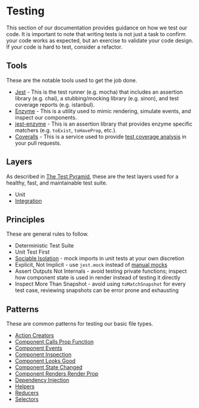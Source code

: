 # Testing

This section of our documentation provides guidance on how we test our code.  It is important to note that writing tests is not just a task to confirm your code works as expected, but an exercise to validate your code design.  If your code is hard to test, consider a refactor.


## Tools

These are the notable tools used to get the job done.

 * [Jest](https://jestjs.io/) - This is the test runner (e.g. mocha) that includes an assertion library (e.g. chai), a stubbing/mocking library (e.g. sinon), and test coverage reports (e.g. istanbul).
 * [Enzyme](https://airbnb.io/enzyme/) - This is a utility used to mimic rendering, simulate events, and inspect our components.
 * [jest-enzyme](https://github.com/FormidableLabs/enzyme-matchers/tree/master/packages/jest-enzyme#assertions) - This is an assertion library that provides enzyme specific matchers (e.g. `toExist`, `toHaveProp`, etc.).
 * [Coveralls](https://coveralls.io/) - This is a service used to provide [test coverage analysis](https://github.com/SparkPost/2web2ui/pull/834#issuecomment-466549343) in your pull requests.


## Layers

As described in [The Test Pyramid](https://martinfowler.com/articles/practical-test-pyramid.html#TheTestPyramid), these are the test layers used for a healthy, fast, and maintainable test suite.

 * Unit
 * [Integration](../../src/__integration__/README.md)


## Principles

These are general rules to follow.

 * Deterministic Test Suite
 * Unit Test First
 * [Sociable Isolation](https://martinfowler.com/articles/practical-test-pyramid.html#SociableAndSolitary) - mock imports in unit tests at your own discretion
 * Explicit, Not Implicit - use `jest.mock` instead of [manual mocks](https://jestjs.io/docs/en/manual-mocks)
 * Assert Outputs Not Internals - avoid testing private functions; inspect how component state is used in render instead of testing it directly
 * Inspect More Than Snapshot - avoid using `toMatchSnapshot` for every test case, reviewing snapshots can be error prone and exhausting


## Patterns

These are common patterns for testing our basic file types.

 * [Action Creators](patterns/action-creators.md)
 * [Component Calls Prop Function](patterns/component-calls-prop-function.md)
 * [Component Events](pattern/component-events.md)
 * [Component Inspection](patterns/component-inspection.md)
 * [Component Looks Good](patterns/component-looks-good.md)
 * [Component State Changed](patterns/component-state-changed.md)
 * [Component Renders Render Prop](patterns/component-renders-render-prop.md)
 * [Dependency Injection](patterns/dependency-injection.md)
 * [Helpers](patterns/helpers.md)
 * [Reducers](patterns/reducers.md)
 * [Selectors](patterns/selectors.md)
